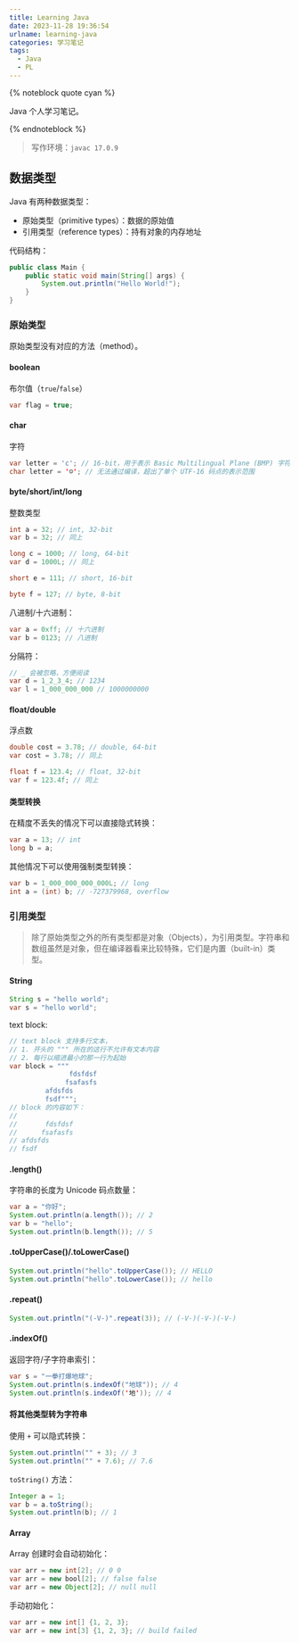 ```yaml
---
title: Learning Java
date: 2023-11-28 19:36:54
urlname: learning-java
categories: 学习笔记
tags:
  - Java
  - PL
---
```


{% noteblock quote cyan %}

Java 个人学习笔记。

{% endnoteblock %}

<!-- more -->

> 写作环境：`javac 17.0.9`

## 数据类型

Java 有两种数据类型：

-   原始类型（primitive types）：数据的原始值
-   引用类型（reference types）：持有对象的内存地址

代码结构：

```java
public class Main {
    public static void main(String[] args) {
		System.out.println("Hello World!");
    }
}
```

### 原始类型

原始类型没有对应的方法（method）。

#### boolean

布尔值（`true`/`false`）

```java
var flag = true;
```

#### char

字符

```java
var letter = 'c'; // 16-bit，用于表示 Basic Multilingual Plane (BMP) 字符
char letter = '☺️'; // 无法通过编译，超出了单个 UTF-16 码点的表示范围
```

#### byte/short/int/long

整数类型

```java
int a = 32; // int, 32-bit
var b = 32; // 同上

long c = 1000; // long, 64-bit
var d = 1000L; // 同上

short e = 111; // short, 16-bit

byte f = 127; // byte, 8-bit
```

八进制/十六进制：

```java
var a = 0xff; // 十六进制
var b = 0123; // 八进制
```

分隔符：

```java
// _ 会被忽略，方便阅读
var d = 1_2_3_4; // 1234 
var l = 1_000_000_000 // 1000000000
```

#### float/double

浮点数

```java
double cost = 3.78; // double, 64-bit
var cost = 3.78; // 同上

float f = 123.4; // float, 32-bit
var f = 123.4f; // 同上
```

#### 类型转换

在精度不丢失的情况下可以直接隐式转换：

```java
var a = 13; // int
long b = a;
```

其他情况下可以使用强制类型转换：

```java
var b = 1_000_000_000_000L; // long
int a = (int) b; // -727379968, overflow
```

### 引用类型

>   除了原始类型之外的所有类型都是对象（Objects），为引用类型。字符串和数组虽然是对象，但在编译器看来比较特殊，它们是内置（built-in）类型。

#### String

```java
String s = "hello world";
var s = "hello world";
```

text block:

```java
// text block 支持多行文本，
// 1. 开头的 """ 所在的这行不允许有文本内容
// 2. 每行以缩进最小的那一行为起始
var block = """
               fdsfdsf
              fsafasfs
         afdsfds
         fsdf""";
// block 的内容如下：
//
//       fdsfdsf
//      fsafasfs
// afdsfds
// fsdf
```

#### .length()

字符串的长度为 Unicode 码点数量：

```java
var a = "你好";
System.out.println(a.length()); // 2
var b = "hello";
System.out.println(b.length()); // 5
```

#### .toUpperCase()/.toLowerCase()

```java
System.out.println("hello".toUpperCase()); // HELLO
System.out.println("hello".toLowerCase()); // hello
```

#### .repeat()

```java
System.out.println("(-V-)".repeat(3)); // (-V-)(-V-)(-V-)
```

#### .indexOf()

返回字符/子字符串索引：

```java
var s = "一拳打爆地球";
System.out.println(s.indexOf("地球")); // 4
System.out.println(s.indexOf('地')); // 4
```

#### 将其他类型转为字符串

使用 `+` 可以隐式转换：

```java
System.out.println("" + 3); // 3
System.out.println("" + 7.6); // 7.6
```

`toString()` 方法：

```java
Integer a = 1;
var b = a.toString();
System.out.println(b); // 1
```

#### Array

Array 创建时会自动初始化：

```java
var arr = new int[2]; // 0 0
var arr = new bool[2]; // false false
var arr = new Object[2]; // null null
```

手动初始化：

```java
var arr = new int[] {1, 2, 3};
var arr = new int[3] {1, 2, 3}; // build failed
```



